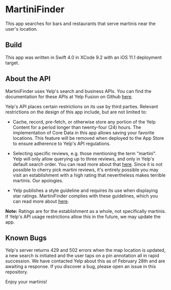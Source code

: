 # MartiniFinder
This app searches for bars and restaurants that serve martinis near the user's location.

## Build
This app was written in Swift 4.0 in XCode 9.2 with an iOS 11.1 deployment target.  

## About the API
MartiniFinder uses Yelp's search and business APIs. You can find the documentation for these APIs at Yelp Fusion on Github [here](https://www.yelp.com/developers/documentation/v3/business_search).

Yelp's API places certain restrictions on its use by third parties. Relevant restrictions on the design of this app include, but are not limited to:

* Cache, record, pre-fetch, or otherwise store any portion of the Yelp Content for a period longer than twenty-four (24) hours. The implementation of Core Data in this app allows saving your favorite locations. This feature will be removed when deployed to the App Store to ensure adherence to Yelp's API regulations.

* Selecting specific reviews, e.g. those mentioning the term "martini". Yelp will only allow querying up to three reviews, and only in Yelp's default search order. You can read more about that [here](https://www.yelp-support.com/article/How-is-the-order-of-reviews-determined?). Since it is not possible to cherry pick martini reviews, it's entirely possible you may visit an establishment with a high rating that nevertheless makes terrible martinis. Our apologies.

* Yelp publishes a style guideline and requires its use when displaying star ratings. MartiniFinder complies with these guidelines, which you can read more about [here](https://www.yelp.com/developers/display_requirements). 

**Note:** Ratings are for the establishment as a whole, not specifically martinis. If Yelp's API usage restrictions allow this in the future, we may update the app.

## Known Bugs
Yelp's server returns 429 and 502 errors when the map location is updated, a new search is initiated and the user taps on a pin annotation all in rapid succession. We have contacted Yelp about this as of February 28th and are awaiting a response. If you discover a bug, please open an issue in this repository.

Enjoy your martinis!




